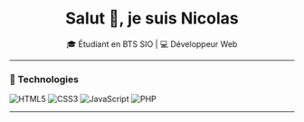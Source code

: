 <h1 align="center">Salut 👋, je suis Nicolas</h1>
<p align="center">🎓 Étudiant en BTS SIO | 💻 Développeur Web</p>

---

### 🔧 Technologies

![HTML5](https://img.shields.io/badge/html5-%23E34F26.svg?&style=flat&logo=html5&logoColor=white)
![CSS3](https://img.shields.io/badge/css3-%231572B6.svg?&style=flat&logo=css3&logoColor=white)
![JavaScript](https://img.shields.io/badge/javascript-%23F7DF1E.svg?&style=flat&logo=javascript&logoColor=black)
![PHP](https://img.shields.io/badge/php-%23777BB4.svg?&style=flat&logo=php&logoColor=white)

---
